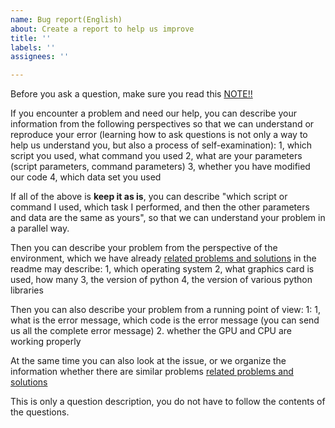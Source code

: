 ```yaml
---
name: Bug report(English)
about: Create a report to help us improve
title: ''
labels: ''
assignees: ''

---
```

Before you ask a question, make sure you read this [NOTE!!](https://github.com/Facico/Chinese-Vicuna/blob/master/docs/notes.md)

If you encounter a problem and need our help, you can describe your information from the following perspectives so that we can understand or reproduce your error (learning how to ask questions is not only a way to help us understand you, but also a process of self-examination):
1, which script you used, what command you used
2, what are your parameters (script parameters, command parameters)
3, whether you have modified our code
4, which data set you used

If all of the above is **keep it as is**, you can describe "which script or command I used, which task I performed, and then the other parameters and data are the same as yours", so that we can understand your problem in a parallel way.

Then you can describe your problem from the perspective of the environment, which we have already [related problems and solutions](https://github.com/Facico/Chinese-Vicuna/blob/master/docs/problems.md) in the readme may describe:
1, which operating system
2, what graphics card is used, how many
3, the version of python
4, the version of various python libraries

Then you can also describe your problem from a running point of view: 1:
1, what is the error message, which code is the error message (you can send us all the complete error message)
2. whether the GPU and CPU are working properly

At the same time you can also look at the issue, or we organize the information whether there are similar problems [related problems and solutions](https://github.com/Facico/Chinese-Vicuna/blob/master/docs/problems.md)

This is only a question description, you do not have to follow the contents of the questions.
